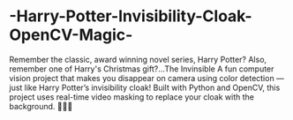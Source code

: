 # -Harry-Potter-Invisibility-Cloak-OpenCV-Magic-
Remember the classic, award winning novel series, Harry Potter?
Also, remember one of Harry's Christmas gift?...The Invinsible
A fun computer vision project that makes you disappear on camera using color detection — just like Harry Potter’s invisibility cloak! Built with Python and OpenCV, this project uses real-time video masking to replace your cloak with the background. 🧙‍♂️✨
